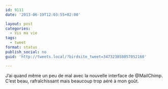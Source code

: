```yaml
---
id: 9111
date: '2013-06-19T12:03:55+02:00'

layout: post
categories:
  - Vis ma vie
tags:
  - tweet
format: status
publish_social: no
guid: 'http://tweets.local/?birdsite_tweet=347323858057052160'

---
```


J’ai quand même un peu de mal avec la nouvelle interface de @MailChimp. C’est beau, rafraîchissant mais beaucoup trop aéré à mon goût.
